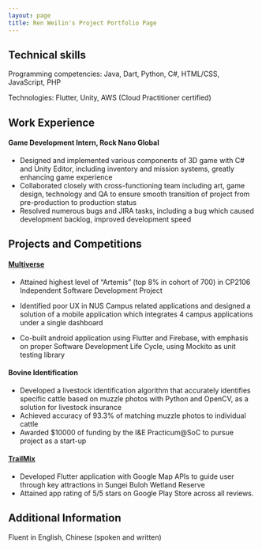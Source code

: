 ```yaml
---
layout: page
title: Ren Weilin's Project Portfolio Page
---
```


## Technical skills

Programming competencies:  Java, Dart, Python, C#, HTML/CSS, JavaScript, PHP

Technologies: Flutter, Unity, AWS (Cloud Practitioner certified)

## Work Experience

#### Game Development Intern, Rock Nano Global

- Designed and implemented various components of 3D game with C# and Unity Editor, including inventory and mission systems, greatly enhancing game experience
- Collaborated closely with cross-functioning team including art, game design, technology and QA to ensure smooth transition of project from pre-production to production status
- Resolved numerous bugs and JIRA tasks, including a bug which caused development backlog, improved development speed


## Projects and Competitions

#### [Multiverse](https://github.com/wlren/multiverse)
- Attained highest level of “Artemis” (top 8% in cohort of 700) in CP2106 Independent Software
  Development Project

- Identified poor UX in NUS Campus related applications and designed a solution of a mobile
    application which integrates 4 campus applications under a single dashboard

- Co-built android application using Flutter and Firebase, with emphasis on proper Software
    Development Life Cycle, using Mockito as unit testing library

#### Bovine Identification

- Developed a livestock identification algorithm that accurately identifies specific cattle based on
  muzzle photos with Python and OpenCV, as a solution for livestock insurance
- Achieved accuracy of 93.3% of matching muzzle photos to individual cattle
- Awarded $10000 of funding by the I&E Practicum@SoC to pursue project as a start-up

#### [TrailMix](https://github.com/wlren/trailmix)

- Developed Flutter application with Google Map APIs to guide user through key attractions in
  Sungei Buloh Wetland Reserve
- Attained app rating of 5/5 stars on Google Play Store across all reviews.

## Additional Information

Fluent in English, Chinese (spoken and written)
